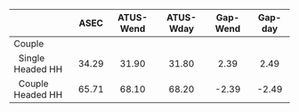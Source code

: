 
|                      |         ASEC |    ATUS-Wend |    ATUS-Wday |     Gap-Wend |      Gap-day |
| -------------------- | :----------: | :----------: | :----------: | :----------: | :----------: |
| Couple               |              |              |              |              |              |
| &nbsp;&nbsp;Single Headed HH |        34.29 |        31.90 |        31.80 |         2.39 |         2.49 |
| &nbsp;&nbsp;Couple Headed HH |        65.71 |        68.10 |        68.20 |        -2.39 |        -2.49 |

